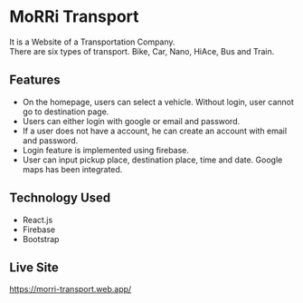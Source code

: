 # MoRRi Transport
It is a Website of a Transportation Company.\
There are six types of transport. Bike, Car, Nano, HiAce, Bus and Train.

## Features
- On the homepage, users can select a vehicle. Without login, user cannot go to destination page.
- Users can either login with google or email and password.
- If a user does not have a account, he can create an account with email and password.
- Login feature is implemented using firebase.
- User can input pickup place, destination place, time and date. Google maps has been integrated.

## Technology Used
- React.js
- Firebase
- Bootstrap


## Live Site
https://morri-transport.web.app/
